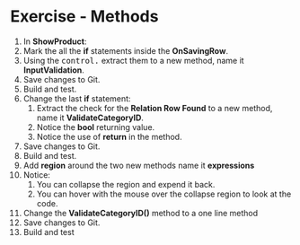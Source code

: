 ﻿# Exercise - Methods

1.	In **ShowProduct**:  
2.	Mark the all the **if** statements inside the **OnSavingRow**.
3.  Using the <kbd>control</kbd><kbd>.</kbd> extract them to a new method, name it **InputValidation**.  
4.	Save changes to Git.
5.  Build and test.
5.  Change the last **if** statement:  
    1. Extract the check for the **Relation Row Found** to a new method, name it **ValidateCategoryID**.
    2. Notice the **bool** returning value.
    3. Notice the use of **return** in the method.
6.	Save changes to Git.
8.  Build and test.
7.  Add **region** around the two new methods name it **expressions**
8.  Notice:
    1. You can collapse the region and expend it back.
    2. You can hover with the mouse over the collapse region to look at the code.
9.  Change the **ValidateCategoryID()** method to a one line method
10. Save changes to Git.
13. Build and test